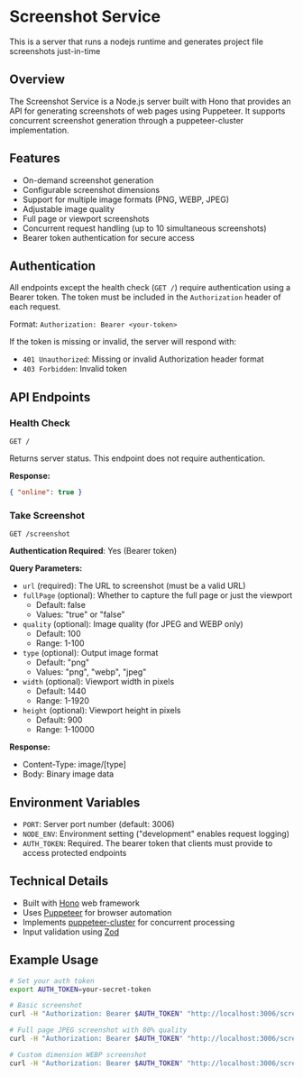 # Screenshot Service

This is a server that runs a nodejs runtime and generates project file screenshots just-in-time

## Overview

The Screenshot Service is a Node.js server built with Hono that provides an API for generating screenshots of web pages using Puppeteer. It supports concurrent screenshot generation through a puppeteer-cluster implementation.

## Features

- On-demand screenshot generation
- Configurable screenshot dimensions
- Support for multiple image formats (PNG, WEBP, JPEG)
- Adjustable image quality
- Full page or viewport screenshots
- Concurrent request handling (up to 10 simultaneous screenshots)
- Bearer token authentication for secure access

## Authentication

All endpoints except the health check (`GET /`) require authentication using a Bearer token. The token must be included in the `Authorization` header of each request.

Format: `Authorization: Bearer <your-token>`

If the token is missing or invalid, the server will respond with:
- `401 Unauthorized`: Missing or invalid Authorization header format
- `403 Forbidden`: Invalid token

## API Endpoints

### Health Check
```
GET /
```
Returns server status. This endpoint does not require authentication.

**Response:**
```json
{ "online": true }
```

### Take Screenshot
```
GET /screenshot
```

**Authentication Required**: Yes (Bearer token)

**Query Parameters:**

- `url` (required): The URL to screenshot (must be a valid URL)
- `fullPage` (optional): Whether to capture the full page or just the viewport
  - Default: false
  - Values: "true" or "false"
- `quality` (optional): Image quality (for JPEG and WEBP only)
  - Default: 100
  - Range: 1-100
- `type` (optional): Output image format
  - Default: "png"
  - Values: "png", "webp", "jpeg"
- `width` (optional): Viewport width in pixels
  - Default: 1440
  - Range: 1-1920
- `height` (optional): Viewport height in pixels
  - Default: 900
  - Range: 1-10000

**Response:**
- Content-Type: image/[type]
- Body: Binary image data

## Environment Variables

- `PORT`: Server port number (default: 3006)
- `NODE_ENV`: Environment setting ("development" enables request logging)
- `AUTH_TOKEN`: Required. The bearer token that clients must provide to access protected endpoints

## Technical Details

- Built with [Hono](https://hono.dev/) web framework
- Uses [Puppeteer](https://pptr.dev/) for browser automation
- Implements [puppeteer-cluster](https://github.com/thomasdondorf/puppeteer-cluster) for concurrent processing
- Input validation using [Zod](https://zod.dev/)

## Example Usage

```bash
# Set your auth token
export AUTH_TOKEN=your-secret-token

# Basic screenshot
curl -H "Authorization: Bearer $AUTH_TOKEN" "http://localhost:3006/screenshot?url=https://example.com" > screenshot.png

# Full page JPEG screenshot with 80% quality
curl -H "Authorization: Bearer $AUTH_TOKEN" "http://localhost:3006/screenshot?url=https://example.com&fullPage=true&type=jpeg&quality=80" > screenshot.jpg

# Custom dimension WEBP screenshot
curl -H "Authorization: Bearer $AUTH_TOKEN" "http://localhost:3006/screenshot?url=https://example.com&width=1024&height=768&type=webp" > screenshot.webp
```
